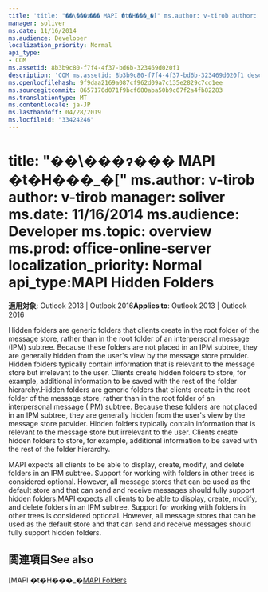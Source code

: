 ```yaml
---
title: 'title: "��\���ɂ��� MAPI �t�H���_�[" ms.author: v-tirob author: v-tirob manager: soliver ms.date: 11/16/2014 ms.audience: Developer ms.topic: overview ms.prod: office-online-server localization_priority: Normal api_type:'
manager: soliver
ms.date: 11/16/2014
ms.audience: Developer
localization_priority: Normal
api_type:
- COM
ms.assetid: 8b3b9c80-f7f4-4f37-bd6b-323469d020f1
description: 'COM ms.assetid: 8b3b9c80-f7f4-4f37-bd6b-323469d020f1 description: "�ŏI�X�V��: 2011�N7��23��"'
ms.openlocfilehash: 9f9daa2169a087cf962d09a7c135e2829c7cd1ee
ms.sourcegitcommit: 8657170d071f9bcf680aba50b9c07f2a4fb82283
ms.translationtype: MT
ms.contentlocale: ja-JP
ms.lasthandoff: 04/28/2019
ms.locfileid: "33424246"
---
```

# <a name="mapi-hidden-folders"></a><span data-ttu-id="fa10c-103">title: "��\���ɂ��� MAPI �t�H���_�[" ms.author: v-tirob author: v-tirob manager: soliver ms.date: 11/16/2014 ms.audience: Developer ms.topic: overview ms.prod: office-online-server localization_priority: Normal api_type:</span><span class="sxs-lookup"><span data-stu-id="fa10c-103">MAPI Hidden Folders</span></span>

  
  
<span data-ttu-id="fa10c-104">**適用対象**: Outlook 2013 | Outlook 2016</span><span class="sxs-lookup"><span data-stu-id="fa10c-104">**Applies to**: Outlook 2013 | Outlook 2016</span></span> 
  
<span data-ttu-id="fa10c-p101">Hidden folders are generic folders that clients create in the root folder of the message store, rather than in the root folder of an interpersonal message (IPM) subtree. Because these folders are not placed in an IPM subtree, they are generally hidden from the user's view by the message store provider. Hidden folders typically contain information that is relevant to the message store but irrelevant to the user. Clients create hidden folders to store, for example, additional information to be saved with the rest of the folder hierarchy.</span><span class="sxs-lookup"><span data-stu-id="fa10c-p101">Hidden folders are generic folders that clients create in the root folder of the message store, rather than in the root folder of an interpersonal message (IPM) subtree. Because these folders are not placed in an IPM subtree, they are generally hidden from the user's view by the message store provider. Hidden folders typically contain information that is relevant to the message store but irrelevant to the user. Clients create hidden folders to store, for example, additional information to be saved with the rest of the folder hierarchy.</span></span>
  
<span data-ttu-id="fa10c-p102">MAPI expects all clients to be able to display, create, modify, and delete folders in an IPM subtree. Support for working with folders in other trees is considered optional. However, all message stores that can be used as the default store and that can send and receive messages should fully support hidden folders.</span><span class="sxs-lookup"><span data-stu-id="fa10c-p102">MAPI expects all clients to be able to display, create, modify, and delete folders in an IPM subtree. Support for working with folders in other trees is considered optional. However, all message stores that can be used as the default store and that can send and receive messages should fully support hidden folders.</span></span>
  
## <a name="see-also"></a><span data-ttu-id="fa10c-112">関連項目</span><span class="sxs-lookup"><span data-stu-id="fa10c-112">See also</span></span>



<span data-ttu-id="fa10c-113">[MAPI �t�H���_�[](mapi-folders.md)</span><span class="sxs-lookup"><span data-stu-id="fa10c-113">[MAPI Folders](mapi-folders.md)</span></span>

